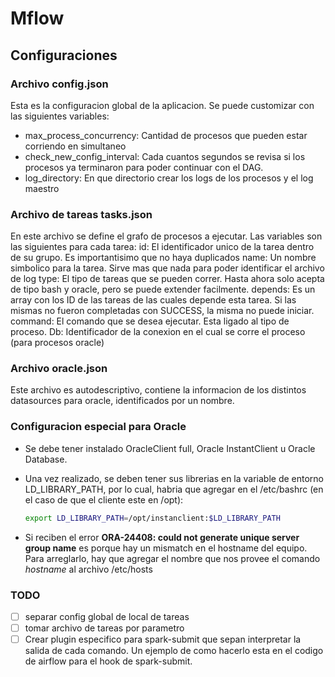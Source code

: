 # Mflow

## Configuraciones

### Archivo config.json

Esta es la configuracion global de la aplicacion. Se puede customizar con las siguientes variables:
- max_process_concurrency: Cantidad de procesos que pueden estar corriendo en simultaneo
- check_new_config_interval: Cada cuantos segundos se revisa si los procesos ya terminaron para poder continuar con el DAG.
- log_directory: En que directorio crear los logs de los procesos y el log maestro

### Archivo de tareas tasks.json

En este archivo se define el grafo de procesos a ejecutar. Las variables son las siguientes para cada tarea:
id: El identificador unico de la tarea dentro de su grupo. Es importantisimo que no haya duplicados
name: Un nombre simbolico para la tarea. Sirve mas que nada para poder identificar el archivo de log
type: El tipo de tareas que se pueden correr. Hasta ahora solo acepta de tipo bash y oracle, pero se puede extender facilmente.
depends: Es un array con los ID de las tareas de las cuales depende esta tarea. Si las mismas no fueron completadas con SUCCESS, la misma no puede iniciar.
command: El comando que se desea ejecutar. Esta ligado al tipo de proceso.
Db: Identificador de la conexion en el cual se corre el proceso (para procesos oracle)

### Archivo oracle.json

Este archivo es autodescriptivo, contiene la informacion de los distintos datasources para oracle, identificados por un nombre.

### Configuracion especial para Oracle

- Se debe tener instalado OracleClient full, Oracle InstantClient u Oracle Database.
- Una vez realizado, se deben tener sus librerias en la variable de entorno LD_LIBRARY_PATH, por lo cual, habria que agregar en el /etc/bashrc (en el caso de que el cliente este en /opt):

  ```bash
  export LD_LIBRARY_PATH=/opt/instanclient:$LD_LIBRARY_PATH
  ```

- Si reciben el error **ORA-24408: could not generate unique server group name** es porque hay un mismatch en el hostname del equipo. Para arreglarlo, hay que agregar el nombre que nos provee el comando _hostname_ al archivo /etc/hosts

### TODO

- [ ] separar config global de local de tareas
- [ ] tomar archivo de tareas por parametro
- [ ] Crear plugin especifico para spark-submit que sepan interpretar la salida de cada comando. Un ejemplo de como hacerlo esta en el codigo de airflow para el hook de spark-submit.